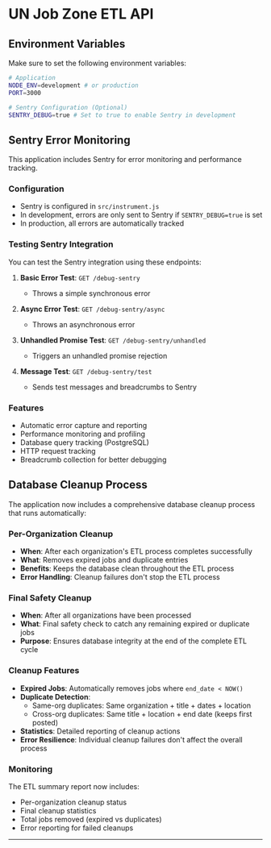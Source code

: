 
# UN Job Zone ETL API

## Environment Variables

Make sure to set the following environment variables:

```bash
# Application
NODE_ENV=development # or production
PORT=3000

# Sentry Configuration (Optional)
SENTRY_DEBUG=true # Set to true to enable Sentry in development
```

## Sentry Error Monitoring

This application includes Sentry for error monitoring and performance tracking. 

### Configuration
- Sentry is configured in `src/instrument.js`
- In development, errors are only sent to Sentry if `SENTRY_DEBUG=true` is set
- In production, all errors are automatically tracked

### Testing Sentry Integration

You can test the Sentry integration using these endpoints:

1. **Basic Error Test**: `GET /debug-sentry`
   - Throws a simple synchronous error

2. **Async Error Test**: `GET /debug-sentry/async` 
   - Throws an asynchronous error

3. **Unhandled Promise Test**: `GET /debug-sentry/unhandled`
   - Triggers an unhandled promise rejection

4. **Message Test**: `GET /debug-sentry/test`
   - Sends test messages and breadcrumbs to Sentry

### Features
- Automatic error capture and reporting
- Performance monitoring and profiling
- Database query tracking (PostgreSQL)
- HTTP request tracking
- Breadcrumb collection for better debugging

## Database Cleanup Process

The application now includes a comprehensive database cleanup process that runs automatically:

### Per-Organization Cleanup
- **When**: After each organization's ETL process completes successfully
- **What**: Removes expired jobs and duplicate entries
- **Benefits**: Keeps the database clean throughout the ETL process
- **Error Handling**: Cleanup failures don't stop the ETL process

### Final Safety Cleanup
- **When**: After all organizations have been processed
- **What**: Final safety check to catch any remaining expired or duplicate jobs
- **Purpose**: Ensures database integrity at the end of the complete ETL cycle

### Cleanup Features
- **Expired Jobs**: Automatically removes jobs where `end_date < NOW()`
- **Duplicate Detection**: 
  - Same-org duplicates: Same organization + title + dates + location
  - Cross-org duplicates: Same title + location + end date (keeps first posted)
- **Statistics**: Detailed reporting of cleanup actions
- **Error Resilience**: Individual cleanup failures don't affect the overall process

### Monitoring
The ETL summary report now includes:
- Per-organization cleanup status
- Final cleanup statistics
- Total jobs removed (expired vs duplicates)
- Error reporting for failed cleanups

---

